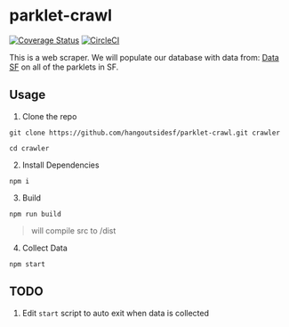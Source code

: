 # parklet-crawl
[![Coverage Status](https://coveralls.io/repos/github/hangoutsidesf/parklet-crawl/badge.svg?branch=master)](https://coveralls.io/github/hangoutsidesf/parklet-crawl?branch=master) [![CircleCI](https://circleci.com/gh/hangoutsidesf/parklet-crawl/tree/development.svg?style=shield)](https://circleci.com/gh/hangoutsidesf/parklet-crawl/tree/development)

 This is a web scraper. We will populate our database with data from: [Data SF](https://data.sfgov.org/Culture-and-Recreation/Parklet-Permits/jczu-j2ku) on all of the parklets in SF.

## Usage
1. Clone the repo
```
git clone https://github.com/hangoutsidesf/parklet-crawl.git crawler

cd crawler
```

2. Install Dependencies
```
npm i
```

3. Build
```
npm run build
```
> will compile src to /dist

4. Collect Data
```
npm start
```

## TODO
1. Edit `start` script to auto exit when data is collected

